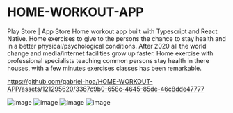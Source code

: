 # HOME-WORKOUT-APP
Play Store | App Store Home workout app built with Typescript and React Native. 
Home exercises to give to the persons the chance to stay health and in a better physical/psychological conditions.
After 2020 all the world change and media/internet facilities grow up faster. 
Home exercise with professional specialists teaching common persons stay health in there houses, with a few minutes exercises classes has been remarkable.

https://github.com/gabriel-hoa/HOME-WORKOUT-APP/assets/121295620/3367c9b0-658c-4645-85de-46c8dde47777


![image](https://github.com/gabriel-hoa/HOME-WORKOUT-APP/assets/121295620/213dff58-f463-47ec-9144-0532ff7ca505)
![image](https://github.com/gabriel-hoa/HOME-WORKOUT-APP/assets/121295620/35f30fdb-6caa-4cbf-a2c1-0bdf7d4f01c6)
![image](https://github.com/gabriel-hoa/HOME-WORKOUT-APP/assets/121295620/82685060-517d-4760-8862-82576b9a8545)
![image](https://github.com/gabriel-hoa/HOME-WORKOUT-APP/assets/121295620/54b23159-97de-4f5f-ae06-5a83f59f529a)





